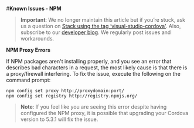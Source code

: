 <properties pageTitle="Known Issues - NPM"
  description="This is an article on bower tutorial"
  services=""
  documentationCenter=""
  authors="kirupa" />
  <tags
     ms.service="na"
     ms.devlang="javascript"
     ms.topic="article"
     ms.tgt_pltfrm="mobile-multiple"
     ms.workload="na"
     ms.date="09/10/2015"
     ms.author="kirupac"/>

#**Known Issues - NPM**

> **Important**: We no longer maintain this article but if you’re stuck, ask us a question on [Stack using the tag ‘visual-studio-cordova'](http://stackoverflow.com/questions/tagged/visual-studio-cordova). Also, subscribe to our [developer blog](http://microsoft.github.io/vstacoblog/). We regularly post issues and workarounds.

**NPM Proxy Errors**

If NPM packages aren't installing properly, and you see an error that describes bad characters in a request, the most likely cause is that there is a proxy/firewall interfering. To fix the issue, execute the following on the command prompt:

~~~~~~~~~~~~~
npm config set proxy http://proxydomain:port/
npm config set registry http://registry.npmjs.org/
~~~~~~~~~~~~~

> **Note**: If you feel like you are seeing this error despite having configured the NPM proxy, it is possible that upgrading your Cordova version to 5.3.1 will fix the issue.
